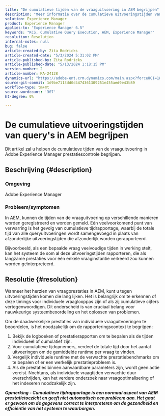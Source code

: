 ```yaml
---
title: "De cumulatieve tijden van de vraaguitvoering in AEM begrijpen"
description: "Meer informatie over de cumulatieve uitvoeringstijden van query's in de prestatietoezicht van Adobe Experience Manager."
solution: Experience Manager
product: Experience Manager
applies-to: "Experience Manager 6.5"
keywords: "KCS, Cumulative Query Execution, AEM, Experience Manager"
resolution: Resolution
internal-notes: null
bug: false
article-created-by: Zita Rodricks
article-created-date: "5/3/2024 5:31:02 PM"
article-published-by: Zita Rodricks
article-published-date: "5/13/2024 1:18:15 PM"
version-number: 2
article-number: KA-24128
dynamics-url: "https://adobe-ent.crm.dynamics.com/main.aspx?forceUCI=1&pagetype=entityrecord&etn=knowledgearticle&id=afe803e6-7209-ef11-9f8a-6045bd026dc7"
source-git-commit: 1d9be7113dd0d4474361309251e455aed9e43b89
workflow-type: tm+mt
source-wordcount: '307'
ht-degree: 0%

---
```


# De cumulatieve uitvoeringstijden van query&#39;s in AEM begrijpen


Dit artikel zal u helpen de cumulatieve tijden van de vraaguitvoering in Adobe Experience Manager prestatiescontrole begrijpen.

## Beschrijving {#description}


### Omgeving

Adobe Experience Manager



### Probleem/symptomen

In AEM, kunnen de tijden van de vraaguitvoering op verschillende manieren worden geregistreerd en worden gemeld. Eén veelvoorkomend punt van verwarring is het gevolg van cumulatieve tijdrapportage, waarbij de totale tijd van alle queryuitvoeringen wordt samengevoegd in plaats van afzonderlijke uitvoeringstijden die afzonderlijk worden gerapporteerd.

Bijvoorbeeld, als een bepaalde vraag veelvoudige tijden in werking stelt, kan het systeem de som al deze uitvoeringstijden rapporteren, die als langzame prestaties voor één enkele vraaginstantie verkeerd zou kunnen worden geïnterpreteerd.


## Resolutie {#resolution}


Wanneer het herzien van vraagprestaties in AEM, kunt u tegen uitvoeringstijden komen die lang lijken. Het is belangrijk om te erkennen of deze timings voor individuele vraaglooppas zijn of als zij cumulatieve cijfers vertegenwoordigen. Dit onderscheid is van cruciaal belang voor nauwkeurige systeembeoordeling en het oplossen van problemen.

Om de daadwerkelijke prestaties van individuele vraaguitvoeringen te beoordelen, is het noodzakelijk om de rapporteringscontext te begrijpen:

1. Bekijk de logboeken of prestatierapporten om te bepalen als de tijden individueel of cumulatief zijn.
2. Voor cumulatieve tijdopnemers, verdeel de totale tijd door het aantal uitvoeringen om de gemiddelde runtime per vraag te vinden.
3. Vergelijk individuele runtime met de verwachte prestatiebenchmarks om te bepalen of er een werkelijk prestatieprobleem is.
4. Als de prestaties binnen aanvaardbare parameters zijn, wordt geen actie vereist. Nochtans, als individuele vraagtijden verwachte duur overschrijden, kan het verdere onderzoek naar vraagoptimalisering of het indexeren noodzakelijk zijn.


<b>*Opmerking - Cumulatieve tijdrapportage is een normaal aspect van AEM prestatietoezicht en geeft niet automatisch een probleem aan. Het gaat er gewoon om de gegevens correct te interpreteren om de gezondheid en efficiëntie van het systeem te waarborgen.</b>*
